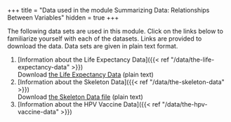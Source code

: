 +++
title = "Data used in the module Summarizing Data: Relationships Between Variables"
hidden = true
+++

The following data sets are used in this module. Click on the links below to familiarize yourself with each of the datasets. Links are provided to download the data. Data sets are given in plain text format.

1. [Information about the Life Expectancy Data]({{< ref "/data/the-life-expectancy-data" >}})  
Download [the Life Expectancy Data](../../../data/LifeExpDatacomplete.txt) (plain text)
2. [Information about the Skeleton Data]({{< ref "/data/the-skeleton-data" >}})  
Download [the Skeleton Data file](../../../data/SkeletonDatacomplete.txt) (plain text)
3. [Information about the HPV Vaccine Data]({{< ref "/data/the-hpv-vaccine-data" >}})